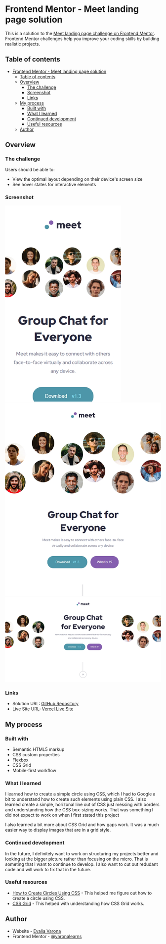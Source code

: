 # Frontend Mentor - Meet landing page solution

This is a solution to the [Meet landing page challenge on Frontend Mentor](https://www.frontendmentor.io/challenges/meet-landing-page-rbTDS6OUR). Frontend Mentor challenges help you improve your coding skills by building realistic projects. 

## Table of contents

- [Frontend Mentor - Meet landing page solution](#frontend-mentor---meet-landing-page-solution)
  - [Table of contents](#table-of-contents)
  - [Overview](#overview)
    - [The challenge](#the-challenge)
    - [Screenshot](#screenshot)
    - [Links](#links)
  - [My process](#my-process)
    - [Built with](#built-with)
    - [What I learned](#what-i-learned)
    - [Continued development](#continued-development)
    - [Useful resources](#useful-resources)
  - [Author](#author)

## Overview

### The challenge

Users should be able to:

- View the optimal layout depending on their device's screen size
- See hover states for interactive elements

### Screenshot

![Mobile View](/screenshots/ss-mobile.png)
![Tablet View](/screenshots/ss-tablet.png)
![Desktop View](/screenshots/ss-desktop.png)

### Links

- Solution URL: [GitHub Repository](https://github.com/varonalearns/Meet-landing-page)
- Live Site URL: [Vercel Live Site](https://meet-landing-page-sandy-xi.vercel.app/)

## My process

### Built with

- Semantic HTML5 markup
- CSS custom properties
- Flexbox
- CSS Grid
- Mobile-first workflow

### What I learned

I learned how to create a simple circle using CSS, which I had to Google a bit to understand how to create such elements using plain CSS. I also learned create a simple, horizonal line out of CSS just messing with borders and understanding how the CSS box-sizing works. That was something I did not expect to work on when I first stated this project

I also learned a bit more about CSS Grid and how gaps work. It was a much easier way to display images that are in a grid style. 

### Continued development

In the future, I definitely want to work on structuring my projects better and looking at the bigger picture rather than focusing on the micro. That is someting that I want to continue to develop. I also want to cut out redudant code and will work to fix that in the future.

### Useful resources

- [How to Create Circles Using CSS](https://www.w3schools.com/howto/howto_css_circles.asp) - This helped me figure out how to create a circle using CSS.
- [CSS Grid](https://css-tricks.com/snippets/css/complete-guide-grid/) - This helped with understanding how CSS Grid works.

## Author

- Website - [Evalia Varona](https://www.evaliavarona.com)
- Frontend Mentor - [@varonalearns](https://www.frontendmentor.io/profile/varonalearns)